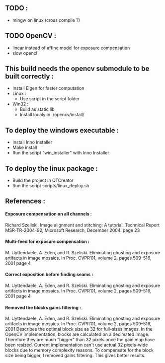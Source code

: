## TODO : ##
* mingw on linux (cross compile ?)

## TODO OpenCV : ##
* linear instead of affine model for exposure compensation
* slow opencl

## This build needs the opencv submodule to be built correctly : ##
* Install Eigen for faster computation
* Linux :
    * Use script in the script folder
* Win32 :
    * Build as static lib
    * Install localy in ./opencv/install/

## To deploy the windows executable : ##
* Install Inno Installer
* Make install
* Run the script "win_installer" with Inno Installer

## To deploy the linux package : ##
* Build the project in QTCreator
* Run the script scripts/linux_deploy.sh

## References : ##
#### Exposure compensation on all channels : ####
Richard Szeliski. Image alignment and stitching: A tutorial. Technical Report MSR-TR-2004-92, Microsoft Research, December 2004.
page 23

#### Multi-feed for exposure compensation : ####
M. Uyttendaele, A. Eden, and R. Szeliski. Eliminating ghosting and exposure artifacts in image mosaics. In Proc. CVPR’01, volume 2, pages 509–516, 2001
page 4

#### Correct exposition before finding seams : ####
M. Uyttendaele, A. Eden, and R. Szeliski. Eliminating ghosting and exposure artifacts in image mosaics. In Proc. CVPR’01, volume 2, pages 509–516, 2001
page 4

#### Removed the blocks gains filtering : ####
M. Uyttendaele, A. Eden, and R. Szeliski. Eliminating ghosting and exposure artifacts in image mosaics. In Proc. CVPR’01, volume 2, pages 509–516, 2001
Describes the optimal block size as 32 for full-sizes images. In the OpenCV implementation, blocks are calculated on
a decimated image. Therefore they are much "bigger" than 32 pixels once the gain map have been resized.
Current implementation can't use actual 32 pixels-wide blocks due to memory complexity reasons.
To compensate for the block size being bigger, I removed gains filtering. This gives better results.

